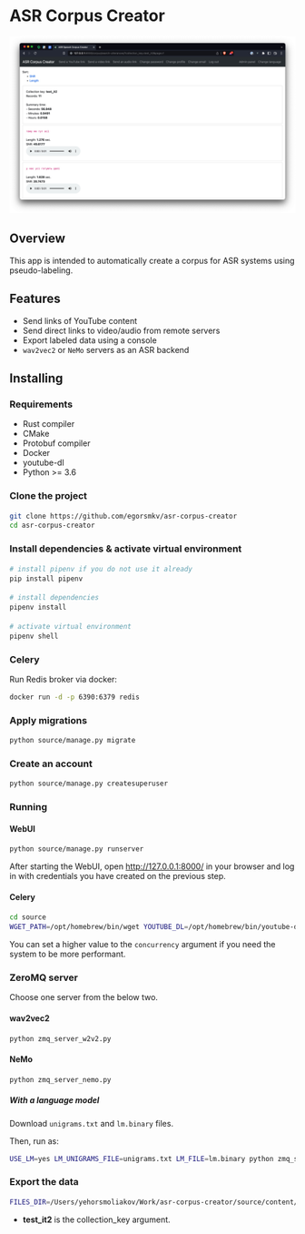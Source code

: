 # ASR Corpus Creator

<a href="https://raw.githubusercontent.com/egorsmkv/asr-corpus-creator/main/screenshots/screen1.jpg"><img src="./screenshots/screen1.jpg" width="600"></a>

## Overview

This app is intended to automatically create a corpus for ASR systems using pseudo-labeling.

## Features

- Send links of YouTube content
- Send direct links to video/audio from remote servers
- Export labeled data using a console
- `wav2vec2` or `NeMo` servers as an ASR backend

## Installing

### Requirements

- Rust compiler
- CMake
- Protobuf compiler
- Docker
- youtube-dl
- Python >= 3.6

### Clone the project

```bash
git clone https://github.com/egorsmkv/asr-corpus-creator
cd asr-corpus-creator
```

### Install dependencies & activate virtual environment

```bash
# install pipenv if you do not use it already
pip install pipenv

# install dependencies
pipenv install

# activate virtual environment
pipenv shell
```

### Celery

Run Redis broker via docker:

```bash
docker run -d -p 6390:6379 redis
```

### Apply migrations

```bash
python source/manage.py migrate
```

### Create an account

```bash
python source/manage.py createsuperuser
```

### Running

#### WebUI

```bash
python source/manage.py runserver
```

After starting the WebUI, open http://127.0.0.1:8000/ in your browser and log in with credentials you have created on the previous step.

#### Celery

```bash
cd source
WGET_PATH=/opt/homebrew/bin/wget YOUTUBE_DL=/opt/homebrew/bin/youtube-dl FFMPEG_PATH=/opt/homebrew/bin/ffmpeg celery -A app worker -l INFO --concurrency 1
```

You can set a higher value to the `concurrency` argument if you need the system to be more performant.

### ZeroMQ server

Choose one server from the below two.

#### wav2vec2

```bash
python zmq_server_w2v2.py
```

#### NeMo

```bash
python zmq_server_nemo.py
```

##### With a language model

Download `unigrams.txt` and `lm.binary` files.

Then, run as:

```bash
USE_LM=yes LM_UNIGRAMS_FILE=unigrams.txt LM_FILE=lm.binary python zmq_server_nemo.py
```

### Export the data

```bash
FILES_DIR=/Users/yehorsmoliakov/Work/asr-corpus-creator/source/content/media/audios/ python source/manage.py export_utterances_as_jsonl test_it2 > records.jsonl
```

- **test_it2** is the collection_key argument.
